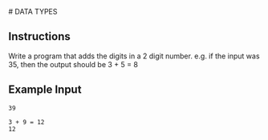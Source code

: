 # DATA TYPES

## Instructions

Write a program that adds the digits in a 2 digit number. e.g. if the input was 35, then the output should be 3 + 5 = 8

## Example Input

`39`
```
3 + 9 = 12
12
```

